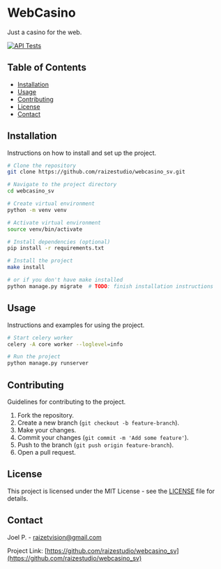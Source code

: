# WebCasino

Just a casino for the web.

[![API Tests](https://github.com/raizestudio/webcasino_sv/actions/workflows/tests_api.yml/badge.svg)](https://github.com/raizestudio/webcasino_sv/actions/workflows/tests_api.yml)

## Table of Contents

- [Installation](#installation)
- [Usage](#usage)
- [Contributing](#contributing)
- [License](#license)
- [Contact](#contact)

## Installation

Instructions on how to install and set up the project.

```bash
# Clone the repository
git clone https://github.com/raizestudio/webcasino_sv.git

# Navigate to the project directory
cd webcasino_sv

# Create virtual environment
python -m venv venv

# Activate virtual environment
source venv/bin/activate

# Install dependencies (optional)
pip install -r requirements.txt

# Install the project
make install

# or if you don't have make installed
python manage.py migrate  # TODO: finish installation instructions

```

## Usage

Instructions and examples for using the project.

```bash
# Start celery worker
celery -A core worker --loglevel=info

# Run the project
python manage.py runserver

```

## Contributing

Guidelines for contributing to the project.

1. Fork the repository.
2. Create a new branch (`git checkout -b feature-branch`).
3. Make your changes.
4. Commit your changes (`git commit -m 'Add some feature'`).
5. Push to the branch (`git push origin feature-branch`).
6. Open a pull request.

## License

This project is licensed under the MIT License - see the [LICENSE](LICENSE) file for details.

## Contact

Joel P. - [raizetvision@gmail.com](mailto:raizetvision@gmail.com)

Project Link: [https://github.com/raizestudio/webcasino_sv](https://github.com/raizestudio/webcasino_sv)